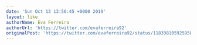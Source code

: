 ```yaml
---
date: 'Sun Oct 13 13:56:45 +0000 2019'
layout: like
authorName: Eva Ferreira
authorUrl: 'https://twitter.com/evaferreira92'
originalPost: 'https://twitter.com/evaferreira92/status/1183381059259584512'
---
```

